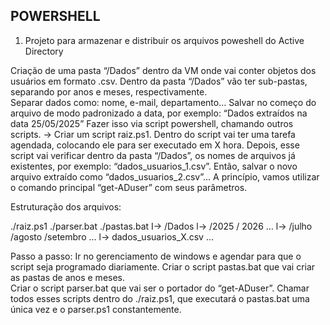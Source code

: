 ## POWERSHELL

1. Projeto para armazenar e distribuir os arquivos poweshell do Active Directory

Criação de uma pasta “/Dados” dentro da VM onde vai conter objetos dos usuários em formato .csv.
Dentro da pasta “/Dados” vão ter sub-pastas, separando por anos e meses, respectivamente.  
Separar dados como: nome, e-mail, departamento…
Salvar no começo do arquivo de modo padronizado a data, por exemplo: “Dados extraídos na data 25/05/2025”
Fazer isso via script powershell, chamando outros scripts.
-> Criar um script raiz.ps1. Dentro do script vai ter uma tarefa agendada, colocando
     ele para ser executado em X hora. Depois, esse script vai verificar dentro da
     pasta “/Dados”, os nomes de arquivos já existentes, por exemplo:
     “dados_usuarios_1.csv”. Então, salvar o novo arquivo extraído como
     “dados_usuarios_2.csv”... 
A princípio, vamos utilizar o comando principal “get-ADuser” com seus parâmetros. 

Estruturação dos arquivos:

./raiz.ps1  ./parser.bat  ./pastas.bat 
    I->   /Dados
              l->  /2025 / 2026 … 
                        l->  /julho /agosto /setembro …
                                 l-> dados_usuarios_X.csv … 

Passo a passo:
Ir no gerenciamento de windows e agendar para que o script seja programado diariamente. 
Criar o script pastas.bat que vai criar as pastas de anos e meses.  
Criar o script parser.bat que vai ser o portador do “get-ADuser”. 
Chamar todos esses scripts dentro do ./raiz.ps1, que executará o pastas.bat uma única vez e o parser.ps1 constantemente.
